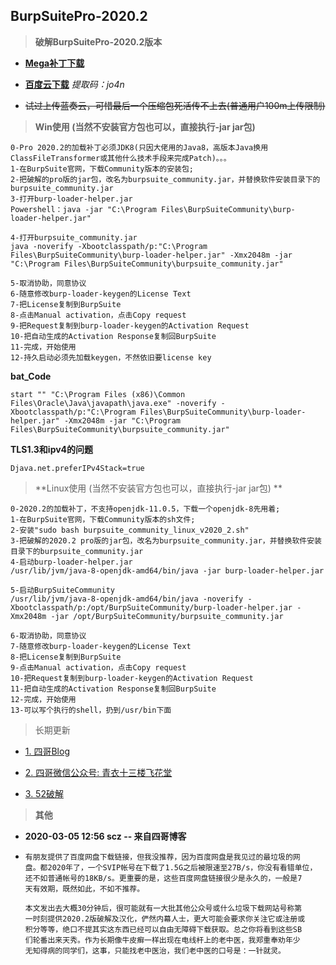 ## BurpSuitePro-2020.2

> **破解BurpSuitePro-2020.2版本**

- **[Mega补丁下载](https://mega.nz/#!oMhwBYaZ!4l4OpE0ZiAwTqttzzPWItytOGumA6N-0b8MNY_AX4Vo)**

- **[百度云下载](https://pan.baidu.com/s/1EXfiqdBB6Kssf58COlfG0Q)** *提取码：jo4n*

- ~~试过上传蓝奏云，可惜最后一个压缩包死活传不上去(普通用户100m上传限制)~~

> **Win使用 (当然不安装官方包也可以，直接执行-jar jar包)**

  ```
  0-Pro 2020.2的加载补丁必须JDK8(只因大佬用的Java8，高版本Java换用ClassFileTransformer或其他什么技术手段来完成Patch)。。。
  1-在BurpSuite官网，下载Community版本的安装包;
  2-把破解的pro版的jar包，改名为burpsuite_community.jar，并替换软件安装目录下的burpsuite_community.jar
  3-打开burp-loader-helper.jar
  Powershell：java -jar "C:\Program Files\BurpSuiteCommunity\burp-loader-helper.jar"
  
  4-打开burpsuite_community.jar
  java -noverify -Xbootclasspath/p:"C:\Program Files\BurpSuiteCommunity\burp-loader-helper.jar" -Xmx2048m -jar "C:\Program Files\BurpSuiteCommunity\burpsuite_community.jar"
  
  5-取消协助，同意协议
  6-随意修改burp-loader-keygen的License Text
  7-把License复制到BurpSuite
  8-点击Manual activation，点击Copy request
  9-把Request复制到burp-loader-keygen的Activation Request
  10-把自动生成的Activation Response复制回BurpSuite
  11-完成，开始使用
  12-持久启动必须先加载keygen，不然依旧要license key
  ```

  **bat_Code**

  `start "" "C:\Program Files (x86)\Common Files\Oracle\Java\javapath\java.exe" -noverify -Xbootclasspath/p:"C:\Program Files\BurpSuiteCommunity\burp-loader-helper.jar" -Xmx2048m -jar "C:\Program Files\BurpSuiteCommunity\burpsuite_community.jar"`

  **TLS1.3和ipv4的问题**

  `Djava.net.preferIPv4Stack=true`

> **Linux使用 (当然不安装官方包也可以，直接执行-jar jar包) **

  ```
  0-2020.2的加载补丁，不支持openjdk-11.0.5，下载一个openjdk-8先用着;
  1-在BurpSuite官网，下载Community版本的sh文件;
  2-安装"sudo bash burpsuite_community_linux_v2020_2.sh"
  3-把破解的2020.2 pro版的jar包，改名为burpsuite_community.jar，并替换软件安装目录下的burpsuite_community.jar
  4-启动burp-loader-helper.jar
  /usr/lib/jvm/java-8-openjdk-amd64/bin/java -jar burp-loader-helper.jar
  
  5-启动BurpSuiteCommunity
  /usr/lib/jvm/java-8-openjdk-amd64/bin/java -noverify -Xbootclasspath/p:/opt/BurpSuiteCommunity/burp-loader-helper.jar -Xmx2048m -jar /opt/BurpSuiteCommunity/burpsuite_community.jar

  6-取消协助，同意协议
  7-随意修改burp-loader-keygen的License Text
  8-把License复制到BurpSuite
  9-点击Manual activation，点击Copy request
  10-把Request复制到burp-loader-keygen的Activation Request
  11-把自动生成的Activation Response复制回BurpSuite
  12-完成，开始使用
  13-可以写个执行的shell，扔到/usr/bin下面
  ```

> 长期更新

- [1. 四哥Blog](http://scz.617.cn:8/misc/201910151519.txt)

- [2. 四哥微信公众号: 青衣十三楼飞花堂]()

- [3. 52破解](https://www.52pojie.cn/thread-1038295-1-1.html)

> **其他**

- **2020-03-05 12:56 scz -- 来自四哥博客**

- ```
  有朋友提供了百度网盘下载链接，但我没推荐，因为百度网盘是我见过的最垃圾的网
  盘。都2020年了，一个SVIP帐号在下载了1.5G之后被限速至27B/s，你没有看错单位，
  还不如普通帐号的18KB/s。更重要的是，这些百度网盘链接很少是永久的，一般是7
  天有效期，既然如此，不如不推荐。
  
  本文发出去大概30分钟后，很可能就有一大批其他公众号或什么垃圾下载网站号称第
  一时刻提供2020.2版破解及汉化，俨然内幕人士，更大可能会要求你关注它或注册或
  积分等等，绝口不提其实这东西已经可以自由无障碍下载获取。总之你将看到这些SB
  们轮番出来天秀。作为长期像牛皮癣一样出现在电线杆上的老中医，我郑重奉劝年少
  无知得病的同学们，这事，只能找老中医治，我们老中医的口号是：一针就灵。
  ```
